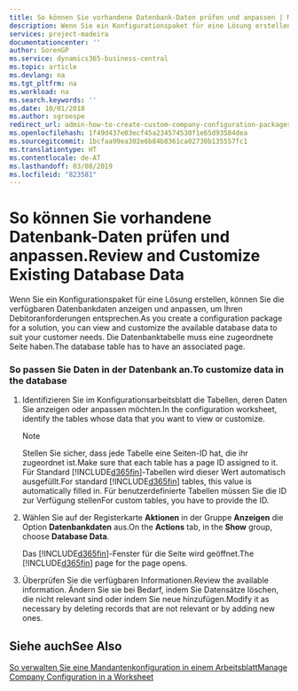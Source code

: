 ```yaml
---
title: So können Sie vorhandene Datenbank-Daten prüfen und anpassen | Microsoft Docs
description: Wenn Sie ein Konfigurationspaket für eine Lösung erstellen, können Sie die verfügbaren Datenbankdaten anzeigen und anpassen, um Ihren Debitoranforderungen entsprechen. Die Datenbanktabelle muss eine zugeordnete Seite haben.
services: project-madeira
documentationcenter: ''
author: SorenGP
ms.service: dynamics365-business-central
ms.topic: article
ms.devlang: na
ms.tgt_pltfrm: na
ms.workload: na
ms.search.keywords: ''
ms.date: 10/01/2018
ms.author: sgroespe
redirect_url: admin-how-to-create-custom-company-configuration-packages
ms.openlocfilehash: 1f49d437e03ecf45a234574530f1e65d93584dea
ms.sourcegitcommit: 1bcfaa99ea302e6b84b8361ca02730b135557fc1
ms.translationtype: HT
ms.contentlocale: de-AT
ms.lasthandoff: 03/08/2019
ms.locfileid: "823581"
---
```

# <a name="review-and-customize-existing-database-data"></a><span data-ttu-id="879fd-104">So können Sie vorhandene Datenbank-Daten prüfen und anpassen.</span><span class="sxs-lookup"><span data-stu-id="879fd-104">Review and Customize Existing Database Data</span></span>
<span data-ttu-id="879fd-105">Wenn Sie ein Konfigurationspaket für eine Lösung erstellen, können Sie die verfügbaren Datenbankdaten anzeigen und anpassen, um Ihren Debitoranforderungen entsprechen.</span><span class="sxs-lookup"><span data-stu-id="879fd-105">As you create a configuration package for a solution, you can view and customize the available database data to suit your customer needs.</span></span> <span data-ttu-id="879fd-106">Die Datenbanktabelle muss eine zugeordnete Seite haben.</span><span class="sxs-lookup"><span data-stu-id="879fd-106">The database table has to have an associated page.</span></span>  

### <a name="to-customize-data-in-the-database"></a><span data-ttu-id="879fd-107">So passen Sie Daten in der Datenbank an.</span><span class="sxs-lookup"><span data-stu-id="879fd-107">To customize data in the database</span></span>  

1.  <span data-ttu-id="879fd-108">Identifizieren Sie im Konfigurationsarbeitsblatt die Tabellen, deren Daten Sie anzeigen oder anpassen möchten.</span><span class="sxs-lookup"><span data-stu-id="879fd-108">In the configuration worksheet, identify the tables whose data that you want to view or customize.</span></span>  

    > [!NOTE]  
    >  <span data-ttu-id="879fd-109">Stellen Sie sicher, dass jede Tabelle eine Seiten-ID hat, die ihr zugeordnet ist.</span><span class="sxs-lookup"><span data-stu-id="879fd-109">Make sure that each table has a page ID assigned to it.</span></span> <span data-ttu-id="879fd-110">Für Standard [!INCLUDE[d365fin](includes/d365fin_md.md)]-Tabellen wird dieser Wert automatisch ausgefüllt.</span><span class="sxs-lookup"><span data-stu-id="879fd-110">For standard [!INCLUDE[d365fin](includes/d365fin_md.md)] tables, this value is automatically filled in.</span></span> <span data-ttu-id="879fd-111">Für benutzerdefinierte Tabellen müssen Sie die ID zur Verfügung stellen</span><span class="sxs-lookup"><span data-stu-id="879fd-111">For custom tables, you have to provide the ID.</span></span>  

2.  <span data-ttu-id="879fd-112">Wählen Sie auf der Registerkarte **Aktionen** in der Gruppe **Anzeigen** die Option **Datenbankdaten** aus.</span><span class="sxs-lookup"><span data-stu-id="879fd-112">On the **Actions** tab, in the **Show** group, choose **Database Data**.</span></span>  

     <span data-ttu-id="879fd-113">Das [!INCLUDE[d365fin](includes/d365fin_md.md)]-Fenster für die Seite wird geöffnet.</span><span class="sxs-lookup"><span data-stu-id="879fd-113">The [!INCLUDE[d365fin](includes/d365fin_md.md)] page for the page opens.</span></span>  

3.  <span data-ttu-id="879fd-114">Überprüfen Sie die verfügbaren Informationen.</span><span class="sxs-lookup"><span data-stu-id="879fd-114">Review the available information.</span></span> <span data-ttu-id="879fd-115">Ändern Sie sie bei Bedarf, indem Sie Datensätze löschen, die nicht relevant sind oder indem Sie neue hinzufügen.</span><span class="sxs-lookup"><span data-stu-id="879fd-115">Modify it as necessary by deleting records that are not relevant or by adding new ones.</span></span>  

## <a name="see-also"></a><span data-ttu-id="879fd-116">Siehe auch</span><span class="sxs-lookup"><span data-stu-id="879fd-116">See Also</span></span>  
 [<span data-ttu-id="879fd-117">So verwalten Sie eine Mandantenkonfiguration in einem Arbeitsblatt</span><span class="sxs-lookup"><span data-stu-id="879fd-117">Manage Company Configuration in a Worksheet</span></span>](admin-how-to-manage-company-configuration-in-a-worksheet.md)
